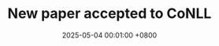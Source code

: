 ---
title:          New paper accepted to CoNLL
date:           2025-05-04 00:01:00 +0800

headline: >-
  In this paper, we evaluate vision-language and language-only models in their ability to capture experiential aspects of meaning and align with fMRI responses to single words. Checko out the pre-print to learn more! 
# cover:          assets/images/covers/cover1.jpg

links:
  Paper: https://arxiv.org/abs/2504.00942
---